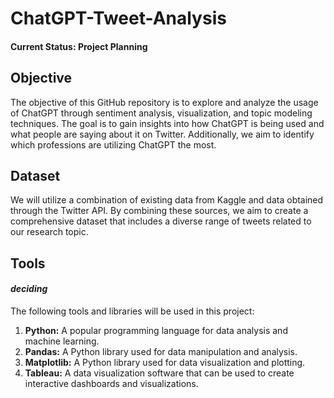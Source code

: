 # ChatGPT-Tweet-Analysis
#### **Current Status: Project Planning**

## Objective
The objective of this GitHub repository is to explore and analyze the usage of ChatGPT through sentiment analysis, visualization, and topic modeling techniques. The goal is to gain insights into how ChatGPT is being used and what people are saying about it on Twitter. Additionally, we aim to identify which professions are utilizing ChatGPT the most.

## Dataset
We will utilize a combination of existing data from Kaggle and data obtained through the Twitter API. By combining these sources, we aim to create a comprehensive dataset that includes a diverse range of tweets related to our research topic. 
<!-- [comment]: #  The dataset used in this project will be made publicly available in the data directory of this GitHub repository. -->

## Tools
#### *deciding*

The following tools and libraries will be used in this project:

1) **Python:** A popular programming language for data analysis and machine learning.
2) **Pandas:** A Python library used for data manipulation and analysis.
3) **Matplotlib:** A Python library used for data visualization and plotting.
4) **Tableau:** A data visualization software that can be used to create interactive dashboards and visualizations.

